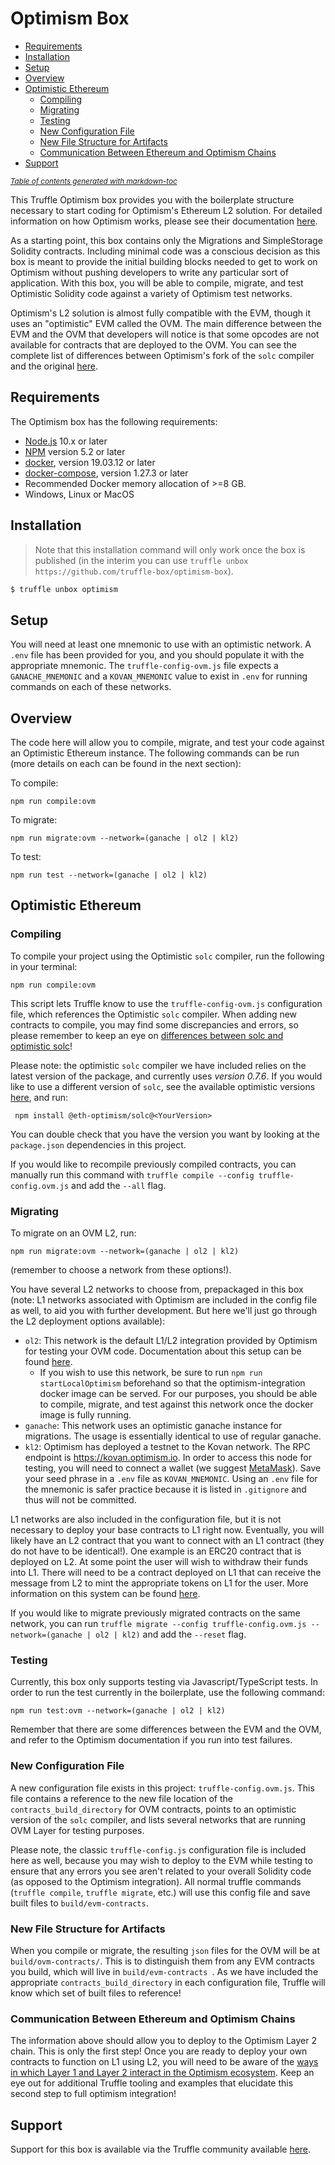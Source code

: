 # Optimism Box

- [Requirements](#requirements)
- [Installation](#installation)
- [Setup](#setup)
- [Overview](#overview)
- [Optimistic Ethereum](#optimistic-ethereum)
  * [Compiling](#compiling)
  * [Migrating](#migrating)
  * [Testing](#testing)
  * [New Configuration File](#new-configuration-file)
  * [New File Structure for Artifacts](#new-file-structure-for-artifacts)
  * [Communication Between Ethereum and Optimism Chains](#communication-between-ethereum-and-optimism-chains)
- [Support](#support)

<small><i><a href='http://ecotrust-canada.github.io/markdown-toc/'>Table of contents generated with markdown-toc</a></i></small>


This Truffle Optimism box provides you with the boilerplate structure necessary to start coding for Optimism's Ethereum L2 solution. For detailed information on how Optimism works, please see their documentation [here](http://community.optimism.io/docs/developers/integration.html#).

As a starting point, this box contains only the Migrations and SimpleStorage Solidity contracts. Including minimal code was a conscious decision as this box is meant to provide the initial building blocks needed to get to work on Optimism without pushing developers to write any particular sort of application. With this box, you will be able to compile, migrate, and test Optimistic Solidity code against a variety of Optimism test networks.

Optimism's L2 solution is almost fully compatible with the EVM, though it uses an "optimistic" EVM called the OVM. The main difference between the EVM and the OVM that developers will notice is that some opcodes are not available for contracts that are deployed to the OVM. You can see the complete list of differences between Optimism's fork of the `solc` compiler and the original [here](https://github.com/ethereum-optimism/solidity/compare/27d51765c0623c9f6aef7c00214e9fe705c331b1...develop-0.6).

## Requirements

The Optimism box has the following requirements:

- [Node.js](https://nodejs.org/) 10.x or later
- [NPM](https://docs.npmjs.com/cli/) version 5.2 or later
- [docker](https://docs.docker.com/get-docker/), version 19.03.12 or later
- [docker-compose](https://docs.docker.com/compose/install/), version 1.27.3 or later
- Recommended Docker memory allocation of >=8 GB.
- Windows, Linux or MacOS

## Installation

> Note that this installation command will only work once the box is published (in the interim you can use `truffle unbox https://github.com/truffle-box/optimism-box`).

```bash
$ truffle unbox optimism
```

## Setup

You will need at least one mnemonic to use with an optimistic network. A `.env` file has been provided for you, and you should populate it with the appropriate mnemonic. The `truffle-config-ovm.js` file expects a `GANACHE_MNEMONIC` and a `KOVAN_MNEMONIC` value to exist in `.env` for running commands on each of these networks.


## Overview

The code here will allow you to compile, migrate, and test your code against an Optimistic Ethereum instance. The following commands can be run (more details on each can be found in the next section):

 To compile:
 ```
 npm run compile:ovm
 ```

 To migrate:
 ```
 npm run migrate:ovm --network=(ganache | ol2 | kl2)
 ```

 To test:
 ```
 npm run test --network=(ganache | ol2 | kl2)
 ```


## Optimistic Ethereum


### Compiling

To compile your project using the Optimistic `solc` compiler, run the following in your terminal:

```
npm run compile:ovm
```

This script lets Truffle know to use the `truffle-config-ovm.js` configuration file, which references the Optimistic `solc` compiler. When adding new contracts to compile, you may find some discrepancies and errors, so please remember to keep an eye on [differences between solc and optimistic solc](https://github.com/ethereum-optimism/solidity/compare/27d51765c0623c9f6aef7c00214e9fe705c331b1...develop-0.6)!

Please note: the optimistic `solc` compiler we have included relies on the latest version of the package, and currently uses *version 0.7.6*. If you would like to use a different version of `solc`, see the available optimistic versions [here](https://www.npmjs.com/package/@eth-optimism/solc), and run:

```
 npm install @eth-optimism/solc@<YourVersion>
 ```

You can double check that you have the version you want by looking at the `package.json` dependencies in this project.

If you would like to recompile previously compiled contracts, you can manually run this command with `truffle compile --config truffle-config.ovm.js` and add the `--all` flag.

### Migrating

To migrate on an OVM L2, run: 

```
npm run migrate:ovm --network=(ganache | ol2 | kl2)
```

(remember to choose a network from these options!).

You have several L2 networks to choose from, prepackaged in this box (note: L1 networks associated with Optimism are included in the config file as well, to aid you with further development. But here we'll just go through the L2 deployment options available):

- `ol2`: This network is the default L1/L2 integration provided by Optimism for testing your OVM code. Documentation about this setup can be found [here](https://github.com/ethereum-optimism/optimism-integration).
  * If you wish to use this network, be sure to run `npm run startLocalOptimism` beforehand so that the optimism-integration docker image can be served. For our purposes, you should be able to compile, migrate, and test against this network once the docker image is fully running.
- `ganache`: This network uses an optimistic ganache instance for migrations. The usage is essentially identical to use of regular ganache.
- `kl2`: Optimism has deployed a testnet to the Kovan network. The RPC endpoint is https://kovan.optimism.io. In order to access this node for testing, you will need to connect a wallet (we suggest [MetaMask](https://metamask.io/)). Save your seed phrase in a `.env` file as `KOVAN_MNEMONIC`. Using an `.env` file for the mnemonic is safer practice because it is listed in `.gitignore` and thus will not be committed.

L1 networks are also included in the configuration file, but it is not necessary to deploy your base contracts to L1 right now. Eventually, you will likely have an L2 contract that you want to connect with an L1 contract (they do not have to be identical!). One example is an ERC20 contract that is deployed on L2. At some point the user will wish to withdraw their funds into L1. There will need to be a contract deployed on L1 that can receive the message from L2 to mint the appropriate tokens on L1 for the user. More information on this system can be found [here](http://community.optimism.io/docs/developers/integration.html#bridging-l1-and-l2).

If you would like to migrate previously migrated contracts on the same network, you can run `truffle migrate --config truffle-config.ovm.js --network=(ganache | ol2 | kl2)` and add the `--reset` flag.

### Testing

Currently, this box only supports testing via Javascript/TypeScript tests. In order to run the test currently in the boilerplate, use the following command: 
```
npm run test:ovm --network=(ganache | ol2 | kl2)
```
Remember that there are some differences between the EVM and the OVM, and refer to the Optimism documentation if you run into test failures.

### New Configuration File

A new configuration file exists in this project: `truffle-config.ovm.js`. This file contains a reference to the new file location of the `contracts_build_directory` for OVM contracts, points to an optimistic version of the `solc` compiler, and lists several networks that are running OVM Layer for testing purposes.

Please note, the classic `truffle-config.js` configuration file is included here as well, because you may wish to deploy to the EVM while testing to ensure that any errors you see aren't related to your overall Solidity code (as opposed to the Optimism integration). All normal truffle commands (`truffle compile`, `truffle migrate`, etc.) will use this config file and save built files to `build/evm-contracts`.

### New File Structure for Artifacts

When you compile or migrate, the resulting `json` files for the OVM will be at `build/ovm-contracts/`. This is to distinguish them from any EVM contracts you build, which will live in `build/evm-contracts `. As we have included the appropriate `contracts_build_directory` in each configuration file, Truffle will know which set of built files to reference!

### Communication Between Ethereum and Optimism Chains

The information above should allow you to deploy to the Optimism Layer 2 chain. This is only the first step! Once you are ready to deploy your own contracts to function on L1 using L2, you will need to be aware of the [ways in which Layer 1 and Layer 2 interact in the Optimism ecosystem](http://community.optimism.io/docs/developers/integration.html#bridging-l1-and-l2). Keep an eye out for additional Truffle tooling and examples that elucidate this second step to full optimism integration!

## Support

Support for this box is available via the Truffle community available [here](https://www.trufflesuite.com/community).
